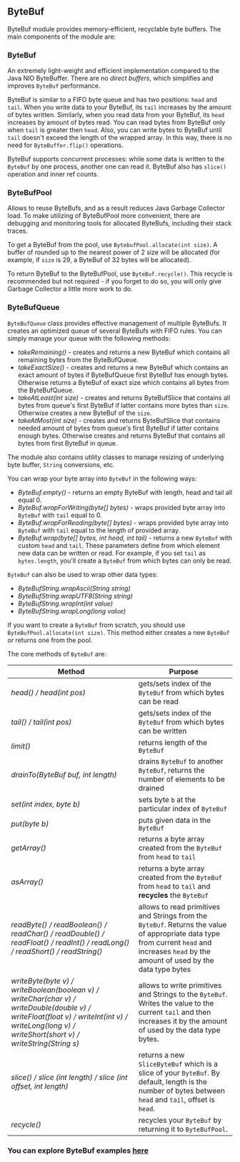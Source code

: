 ## ByteBuf

ByteBuf module provides memory-efficient, recyclable byte buffers. The main components of the module are:

### ByteBuf 
An extremely light-weight and efficient implementation compared to the Java NIO ByteBuffer. There are no *direct buffers*, 
which simplifies and improves `ByteBuf` performance. 

ByteBuf is similar to a FIFO byte queue and has two positions: `head` and `tail`. When you write data to your 
ByteBuf, its `tail` increases by the amount of bytes written. Similarly, when you read data from your ByteBuf,
its `head` increases by amount of bytes read. You can read bytes from ByteBuf only when `tail` is greater 
then `head`. Also, you can write bytes to ByteBuf until `tail` doesn't exceed the length of the wrapped 
array. In this way, there is no need for `ByteBuffer.flip()` operations. 

ByteBuf supports concurrent processes: while some data is written to the `ByteBuf` by one process, another one can 
read it. ByteBuf also has `slice()` operation and inner ref counts.

### ByteBufPool
Allows to reuse ByteBufs, and as a result reduces Java Garbage Collector load. To make utilizing of ByteBufPool more 
convenient, there are debugging and monitoring tools for allocated ByteBufs, including their stack traces.

To get a ByteBuf from the pool, use `BytebufPool.allocate(int size)`. A buffer of rounded up to the nearest power of 2 
size will be allocated (for example, if `size` is 29, a ByteBuf of 32 bytes will be allocated).

To return ByteBuf to the ByteBufPool, use `ByteBuf.recycle()`. This recycle is recommended but not required - if you 
forget to do so, you will only give Garbage Collector a little more work to do. 

### ByteBufQueue
`ByteBufQueue` class provides effective management of multiple ByteBufs. It creates an optimized queue of several 
ByteBufs with FIFO rules. You can simply manage your queue with the following methods:
* *takeRemaining()* - creates and returns a new ByteBuf which contains all remaining bytes from the ByteBufQueue.
* *takeExactSize()* - creates and returns a new ByteBuf which contains an exact amount of bytes if ByteBufQueue first 
ByteBuf has enough bytes. Otherwise returns a ByteBuf of exact size which contains all bytes from the ByteBufQueue.
* *takeAtLeast(int size)* - creates and returns ByteBufSlice that contains all bytes from queue's first ByteBuf
if latter contains more bytes than `size`. Otherwise creates a new ByteBuf of the `size`.
* *takeAtMost(int size)* - creates and returns ByteBufSlice that contains needed amount of bytes from queue's first ByteBuf
if latter contains enough bytes. Otherwise creates and returns ByteBuf that contains all bytes from first ByteBuf in queue.

The module also contains utility classes to manage resizing of underlying byte buffer, `String` conversions, etc.

You can wrap your byte array into `ByteBuf` in the following ways:

* *ByteBuf.empty()* - returns an empty ByteBuf with length, head and tail all equal 0.
* *ByteBuf.wrapForWriting(byte[] bytes)* - wraps provided byte array into `ByteBuf` with `tail` equal to 0.
* *ByteBuf.wrapForReading(byte[] bytes)* - wraps provided byte array into `ByteBuf` with `tail` equal to the 
length of provided array.
* *ByteBuf.wrap(byte[] bytes, int head, int tail)* - returns a new `ByteBuf` with custom `head` 
and `tail`. These parameters define from which element new data can be written or read. For example, if you set 
`tail` as `bytes.length`, you'll create a `ByteBuf` from which bytes can only be read.

`ByteBuf` can also be used to wrap other data types:
* *ByteBufString.wrapAscii(String string)*
* *ByteBufString.wrapUTF8(String string)*
* *ByteBufString.wrapInt(int value)*
* *ByteBufString.wrapLong(long value)*

If you want to create a `ByteBuf` from scratch, you should use `ByteBufPool.allocate(int size)`. This method either creates 
a new `ByteBuf` or returns one from the pool.

The core methods of `ByteBuf` are:

| Method | Purpose |
| --- | --- |
| *head() / head(int pos)* | gets/sets index of the `ByteBuf` from which bytes can be read |
| *tail() / tail(int pos)* | gets/sets index of the `ByteBuf` from which bytes can be written |
| *limit()* | returns length of the `ByteBuf`|
| *drainTo(ByteBuf buf, int length)* | drains `ByteBuf` to another `ByteBuf`, returns the number of elements to be drained |
| *set(int index, byte b)* | sets byte `b` at the particular index of `ByteBuf` |
| *put(byte b)* | puts given data in the `ByteBuf`|
| *getArray()* | returns a byte array created from the `ByteBuf` from `head` to `tail`|
| *asArray()* | returns a byte array created from the `ByteBuf` from `head` to `tail` and **recycles** the `ByteBuf`|
| *readByte() / readBoolean() / readChar() / readDouble() / readFloat() / readInt() / readLong() / readShort() / readString()* | allows to read primitives and Strings from the `ByteBuf`. Returns the value of appropriate data type from current `head` and increases `head` by the amount of used by the data type bytes|
| *writeByte(byte v) / writeBoolean(boolean v) / writeChar(char v) / writeDouble(double v) / writeFloat(float v) / writeInt(int v) / writeLong(long v) / writeShort(short v) / writeString(String s)* | allows to write primitives and Strings to the `ByteBuf`. Writes the value to the current `tail` and then increases it by the amount of used by the data type bytes.|
| *slice() / slice (int length) / slice (int offset, int length)* | returns a new `SliceByteBuf` which is a slice of your `ByteBuf`. By default, length is the number of bytes between `head` and `tail`, offset is `head`.
| *recycle()* | recycles your `ByteBuf` by returning it to `ByteBufPool`.|


### You can explore ByteBuf examples [here](https://github.com/softindex/datakernel/tree/master/examples/bytebuf)
